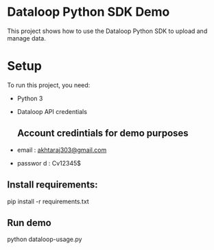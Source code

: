 # Dataloop Python SDK Demo

This project shows how to use the Dataloop Python SDK to upload and manage data.

# Setup

To run this project, you need:

- Python 3  
- Dataloop API credentials
  
  ## Account credintials for demo purposes

 - email : akhtaraj303@gmail.com
- passwor d : Cv12345$ 

## Install requirements:

pip install -r requirements.txt

## Run demo
   python dataloop-usage.py
